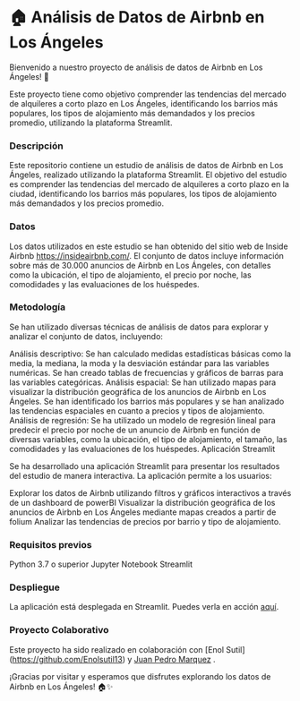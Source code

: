 # 🏠 Análisis de Datos de Airbnb en Los Ángeles
Bienvenido a nuestro proyecto de análisis de datos de Airbnb en Los Ángeles! 🌴

Este proyecto tiene como objetivo comprender las tendencias del mercado de alquileres a corto plazo en Los Ángeles, identificando los barrios más populares, los tipos de alojamiento más demandados y los precios promedio, utilizando la plataforma Streamlit.

### Descripción
Este repositorio contiene un estudio de análisis de datos de Airbnb en Los Ángeles, realizado utilizando la plataforma Streamlit. El objetivo del estudio es comprender las tendencias del mercado de alquileres a corto plazo en la ciudad, identificando los barrios más populares, los tipos de alojamiento más demandados y los precios promedio.

### Datos
Los datos utilizados en este estudio se han obtenido del sitio web de Inside Airbnb https://insideairbnb.com/. El conjunto de datos incluye información sobre más de 30.000 anuncios de Airbnb en Los Ángeles, con detalles como la ubicación, el tipo de alojamiento, el precio por noche, las comodidades y las evaluaciones de los huéspedes.

### Metodología
Se han utilizado diversas técnicas de análisis de datos para explorar y analizar el conjunto de datos, incluyendo:

Análisis descriptivo: Se han calculado medidas estadísticas básicas como la media, la mediana, la moda y la desviación estándar para las variables numéricas. Se han creado tablas de frecuencias y gráficos de barras para las variables categóricas. Análisis espacial: Se han utilizado mapas para visualizar la distribución geográfica de los anuncios de Airbnb en Los Ángeles. Se han identificado los barrios más populares y se han analizado las tendencias espaciales en cuanto a precios y tipos de alojamiento. Análisis de regresión: Se ha utilizado un modelo de regresión lineal para predecir el precio por noche de un anuncio de Airbnb en función de diversas variables, como la ubicación, el tipo de alojamiento, el tamaño, las comodidades y las evaluaciones de los huéspedes. Aplicación Streamlit

Se ha desarrollado una aplicación Streamlit para presentar los resultados del estudio de manera interactiva. La aplicación permite a los usuarios:

Explorar los datos de Airbnb utilizando filtros y gráficos interactivos a través de un dashboard de powerBI Visualizar la distribución geográfica de los anuncios de Airbnb en Los Ángeles mediante mapas creados a partir de folium Analizar las tendencias de precios por barrio y tipo de alojamiento.


### Requisitos previos

Python 3.7 o superior
Jupyter Notebook
Streamlit


### Despliegue
La aplicación está desplegada en Streamlit. Puedes verla en acción [aquí](https://la-airbnb-3vygc4eypkws6cbebj9n3a.streamlit.app/).

### Proyecto Colaborativo
Este proyecto ha sido realizado en colaboración con [Enol Sutil] (https://github.com/Enolsutil13) y [Juan Pedro Marquez](https://github.com/JuanPedroMarquez/) .

¡Gracias por visitar y esperamos que disfrutes explorando los datos de Airbnb en Los Ángeles! 🏠✨

